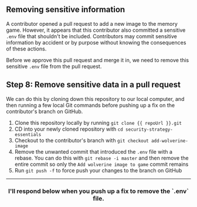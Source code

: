 ## Removing sensitive information

A contributor opened a pull request to add a new image to the memory game. However, it appears that this contributor also committed a sensitive `.env` file that shouldn't be included. Contributors may commit sensitive information by accident or by purpose without knowing the consequences of these actions.

Before we approve this pull request and merge it in, we need to remove this sensitive `.env` file from the pull request.

## Step 8: Remove sensitive data in a pull request

We can do this by cloning down this repository to our local computer, and then running a few local Git commands before pushing up a fix on the contributor's branch on GitHub.

1. Clone this repository locally by running `git clone {{ repoUrl }}.git`
1. CD into your newly cloned repository with `cd security-strategy-essentials`
1. Checkout to the contributor's branch with `git checkout add-wolverine-image`
1. Remove the unwanted commit that introduced the `.env` file with a rebase. You can do this with `git rebase -i master` and then remove the entire commit so only the `Add wolverine image to game` commit remains
1. Run `git push -f` to force push your changes to the branch on GitHub

<hr>
<h3 align="center">I'll respond below when you push up a fix to remove the `.env` file.</h3>
